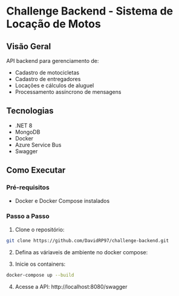 # Challenge Backend - Sistema de Locação de Motos

## Visão Geral
API backend para gerenciamento de:
- Cadastro de motocicletas
- Cadastro de entregadores
- Locações e cálculos de aluguel
- Processamento assíncrono de mensagens

## Tecnologias
- .NET 8
- MongoDB
- Docker
- Azure Service Bus
- Swagger

## Como Executar

### Pré-requisitos
- Docker e Docker Compose instalados

### Passo a Passo
1. Clone o repositório:
```bash
git clone https://github.com/DavidRP97/challenge-backend.git
```
2. Defina as váriaveis de ambiente no docker compose:

3. Inicie os containers:
```bash
docker-compose up --build
```
4. Acesse a API:
http://localhost:8080/swagger
